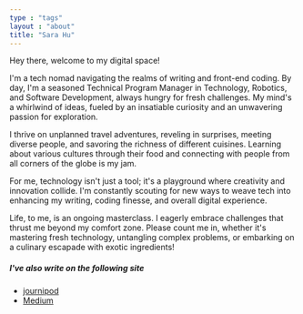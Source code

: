 ```yaml
---
type : "tags"
layout : "about"
title: "Sara Hu"
---
```

<head>
<!-- Google tag (gtag.js) -->
<script async src="https://www.googletagmanager.com/gtag/js?id=G-DRMTXSLF5D"></script>
<script>
  window.dataLayer = window.dataLayer || [];
  function gtag(){dataLayer.push(arguments);}
  gtag('js', new Date());
  gtag('config', 'G-DRMTXSLF5D');
</script>
</head>
Hey there, welcome to my digital space!

I'm a tech nomad navigating the realms of writing and front-end coding. By day, I'm a seasoned Technical Program Manager in Technology, Robotics, and Software Development, always hungry for fresh challenges. My mind's a whirlwind of ideas, fueled by an insatiable curiosity and an unwavering passion for exploration.

I thrive on unplanned travel adventures, reveling in surprises, meeting diverse people, and savoring the richness of different cuisines. Learning about various cultures through their food and connecting with people from all corners of the globe is my jam.

For me, technology isn't just a tool; it's a playground where creativity and innovation collide. I'm constantly scouting for new ways to weave tech into enhancing my writing, coding finesse, and overall digital experience.

Life, to me, is an ongoing masterclass. I eagerly embrace challenges that thrust me beyond my comfort zone. Please count me in, whether it's mastering fresh technology, untangling complex problems, or embarking on a culinary escapade with exotic ingredients!



##### I've also write on the following site
- [journipod](https://www.journipod.com)
- [Medium](https://medium.com/@husara)

 

